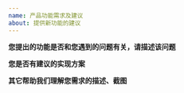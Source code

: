 ```yaml
---
name: 产品功能需求及建议
about: 提供新功能的建议
---
```


**您提出的功能是否和您遇到的问题有关，请描述该问题**

**您是否有建议的实现方案**

**其它帮助我们理解您需求的描述、截图**
